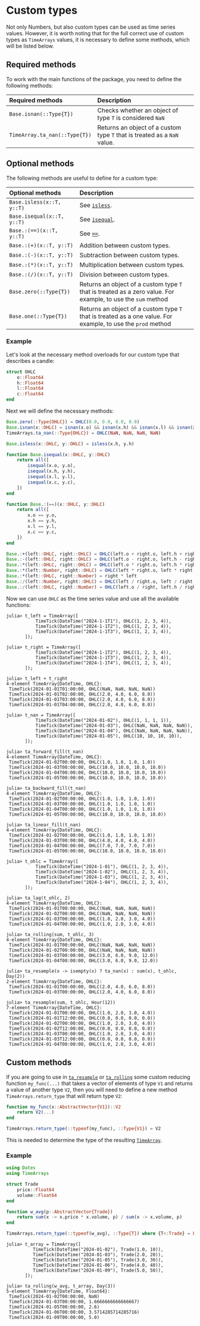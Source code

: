 # Custom types

Not only Numbers, but also custom types can be used as time series values.
However, it is worth noting that for the full correct use of custom types as `TimeArrays` values, it is necessary to define some methods, which will be listed below.

## Required methods

To work with the main functions of the package, you need to define the following methods:

| Required methods | Description |
|:-----------------|:------------|
| `Base.isnan(::Type{T})` | Checks whether an object of type `T` is considered `NaN` |
| `TimeArray.ta_nan(::Type{T})` | Returns an object of a custom type `T` that is treated as a `NaN` value. |

## Optional methods

The following methods are useful to define for a custom type:

| Optional methods | Description |
|:-----------------|:------------|
| `Base.isless(x::T, y::T)` | See [`isless`](https://docs.julialang.org/en/v1/base/base/#Base.isless). |
| `Base.isequal(x::T, y::T)` | See [`isequal`](https://docs.julialang.org/en/v1/base/base/#Base.isequal). |
| `Base.:(==)(x::T, y::T)` | See [`==`](https://docs.julialang.org/en/v1/base/math/#Base.:==). |
| `Base.:(+)(x::T, y::T)` | Addition between custom types. |
| `Base.:(-)(x::T, y::T)` | Subtraction between custom types. |
| `Base.:(*)(x::T, y::T)` | Multiplication between custom types. |
| `Base.:(/)(x::T, y::T)` | Division between custom types. |
| `Base.zero(::Type{T})` | Returns an object of a custom type `T` that is treated as a zero value. For example, to use the `sum` method |
| `Base.one(::Type{T})` | Returns an object of a custom type `T` that is treated as a one value. For example, to use the `prod` method |

### Example

Let's look at the necessary method overloads for our custom type that describes a candle:

```julia
struct OHLC
    o::Float64
    h::Float64
    l::Float64
    c::Float64
end
```

Next we will define the necessary methods:

```julia
Base.zero(::Type{OHLC}) = OHLC(0.0, 0.0, 0.0, 0.0)
Base.isnan(x::OHLC) = isnan(x.o) && isnan(x.h) && isnan(x.l) && isnan(x.c)
TimeArrays.ta_nan(::Type{OHLC}) = OHLC(NaN, NaN, NaN, NaN)

Base.isless(x::OHLC, y::OHLC) = isless(x.h, y.h)

function Base.isequal(x::OHLC, y::OHLC)
    return all([
        isequal(x.o, y.o),
        isequal(x.h, y.h),
        isequal(x.l, y.l),
        isequal(x.c, y.c),
    ])
end

function Base.:(==)(x::OHLC, y::OHLC)
    return all([
        x.o == y.o,
        x.h == y.h,
        x.l == y.l,
        x.c == y.c,
    ])
end

Base.:+(left::OHLC, right::OHLC) = OHLC(left.o + right.o, left.h + right.h, left.l + right.l, left.c + right.c)
Base.:-(left::OHLC, right::OHLC) = OHLC(left.o - right.o, left.h - right.h, left.l - right.l, left.c - right.c)
Base.:*(left::OHLC, right::OHLC) = OHLC(left.o * right.o, left.h * right.h, left.l * right.l, left.c * right.c)
Base.:*(left::Number, right::OHLC) = OHLC(left * right.o, left * right.h, left * right.l, left * right.c)
Base.:*(left::OHLC, right::Number) = right * left
Base.:/(left::Number, right::OHLC) = OHLC(left / right.o, left / right.h, left / right.l, left / right.c)
Base.:/(left::OHLC, right::Number) = OHLC(left.o / right, left.h / right, left.l / right, left.c / right)
```

Now we can use `OHLC` as the time series value and use all the available functions:

```julia-repl
julia> t_left = TimeArray([
           TimeTick(DateTime("2024-1-1T1"), OHLC(1, 2, 3, 4)),
           TimeTick(DateTime("2024-1-1T2"), OHLC(1, 2, 3, 4)),
           TimeTick(DateTime("2024-1-1T3"), OHLC(1, 2, 3, 4)),
       ]);

julia> t_right = TimeArray([
           TimeTick(DateTime("2024-1-1T2"), OHLC(1, 2, 3, 4)),
           TimeTick(DateTime("2024-1-1T3"), OHLC(1, 2, 3, 4)),
           TimeTick(DateTime("2024-1-1T4"), OHLC(1, 2, 3, 4)),
       ]);

julia> t_left + t_right
4-element TimeArray{DateTime, OHLC}:
 TimeTick(2024-01-01T01:00:00, OHLC(NaN, NaN, NaN, NaN))
 TimeTick(2024-01-01T02:00:00, OHLC(2.0, 4.0, 6.0, 8.0))
 TimeTick(2024-01-01T03:00:00, OHLC(2.0, 4.0, 6.0, 8.0))
 TimeTick(2024-01-01T04:00:00, OHLC(2.0, 4.0, 6.0, 8.0))
```

```julia-repl
julia> t_nan = TimeArray([
           TimeTick(DateTime("2024-01-02"), OHLC(1, 1, 1, 1)),
           TimeTick(DateTime("2024-01-03"), OHLC(NaN, NaN, NaN, NaN)),
           TimeTick(DateTime("2024-01-04"), OHLC(NaN, NaN, NaN, NaN)),
           TimeTick(DateTime("2024-01-05"), OHLC(10, 10, 10, 10)),
       ]);

julia> ta_forward_fill(t_nan)
4-element TimeArray{DateTime, OHLC}:
 TimeTick(2024-01-02T00:00:00, OHLC(1.0, 1.0, 1.0, 1.0))
 TimeTick(2024-01-03T00:00:00, OHLC(10.0, 10.0, 10.0, 10.0))
 TimeTick(2024-01-04T00:00:00, OHLC(10.0, 10.0, 10.0, 10.0))
 TimeTick(2024-01-05T00:00:00, OHLC(10.0, 10.0, 10.0, 10.0))

julia> ta_backward_fill(t_nan)
4-element TimeArray{DateTime, OHLC}:
 TimeTick(2024-01-02T00:00:00, OHLC(1.0, 1.0, 1.0, 1.0))
 TimeTick(2024-01-03T00:00:00, OHLC(1.0, 1.0, 1.0, 1.0))
 TimeTick(2024-01-04T00:00:00, OHLC(1.0, 1.0, 1.0, 1.0))
 TimeTick(2024-01-05T00:00:00, OHLC(10.0, 10.0, 10.0, 10.0))

julia> ta_linear_fill(t_nan)
4-element TimeArray{DateTime, OHLC}:
 TimeTick(2024-01-02T00:00:00, OHLC(1.0, 1.0, 1.0, 1.0))
 TimeTick(2024-01-03T00:00:00, OHLC(4.0, 4.0, 4.0, 4.0))
 TimeTick(2024-01-04T00:00:00, OHLC(7.0, 7.0, 7.0, 7.0))
 TimeTick(2024-01-05T00:00:00, OHLC(10.0, 10.0, 10.0, 10.0))
```

```julia-repl
julia> t_ohlc = TimeArray([
           TimeTick(DateTime("2024-1-01"), OHLC(1, 2, 3, 4)),
           TimeTick(DateTime("2024-1-02"), OHLC(1, 2, 3, 4)),
           TimeTick(DateTime("2024-1-03"), OHLC(1, 2, 3, 4)),
           TimeTick(DateTime("2024-1-04"), OHLC(1, 2, 3, 4)),
       ]);

julia> ta_lag(t_ohlc, 2)
4-element TimeArray{DateTime, OHLC}:
 TimeTick(2024-01-01T00:00:00, OHLC(NaN, NaN, NaN, NaN))
 TimeTick(2024-01-02T00:00:00, OHLC(NaN, NaN, NaN, NaN))
 TimeTick(2024-01-03T00:00:00, OHLC(1.0, 2.0, 3.0, 4.0))
 TimeTick(2024-01-04T00:00:00, OHLC(1.0, 2.0, 3.0, 4.0))

julia> ta_rolling(sum, t_ohlc, 3)
4-element TimeArray{DateTime, OHLC}:
 TimeTick(2024-01-01T00:00:00, OHLC(NaN, NaN, NaN, NaN))
 TimeTick(2024-01-02T00:00:00, OHLC(NaN, NaN, NaN, NaN))
 TimeTick(2024-01-03T00:00:00, OHLC(3.0, 6.0, 9.0, 12.0))
 TimeTick(2024-01-04T00:00:00, OHLC(3.0, 6.0, 9.0, 12.0))

julia> ta_resample(x -> isempty(x) ? ta_nan(x) : sum(x), t_ohlc, Day(2))
2-element TimeArray{DateTime, OHLC}:
 TimeTick(2024-01-01T00:00:00, OHLC(2.0, 4.0, 6.0, 8.0))
 TimeTick(2024-01-03T00:00:00, OHLC(2.0, 4.0, 6.0, 8.0))

julia> ta_resample(sum, t_ohlc, Hour(12))
7-element TimeArray{DateTime, OHLC}:
 TimeTick(2024-01-01T00:00:00, OHLC(1.0, 2.0, 3.0, 4.0))
 TimeTick(2024-01-01T12:00:00, OHLC(0.0, 0.0, 0.0, 0.0))
 TimeTick(2024-01-02T00:00:00, OHLC(1.0, 2.0, 3.0, 4.0))
 TimeTick(2024-01-02T12:00:00, OHLC(0.0, 0.0, 0.0, 0.0))
 TimeTick(2024-01-03T00:00:00, OHLC(1.0, 2.0, 3.0, 4.0))
 TimeTick(2024-01-03T12:00:00, OHLC(0.0, 0.0, 0.0, 0.0))
 TimeTick(2024-01-04T00:00:00, OHLC(1.0, 2.0, 3.0, 4.0))
```

## Custom methods

If you are going to use in [`ta_resample`](@ref) or [`ta_rolling`](@ref) some custom reducing function `my_func(...)` that takes a vector of elements of type `V1` and returns a value of another type `V2`, then you will need to define a new method `TimeArrays.return_type` that will return type `V2`:

```julia
function my_func(x::AbstractVector{V1})::V2
    return V2(...)
end

TimeArrays.return_type(::typeof(my_func), ::Type{V1}) = V2
```

This is needed to determine the type of the resulting [`TimeArray`](@ref).

### Example

```julia
using Dates
using TimeArrays

struct Trade
    price::Float64
    volume::Float64
end

function w_avg(p::AbstractVector{Trade})
    return sum(x -> x.price * x.volume, p) / sum(x -> x.volume, p)
end

TimeArrays.return_type(::typeof(w_avg), ::Type{T}) where {T<:Trade} = Float64
```

```julia-repl
julia> t_array = TimeArray([
          TimeTick(DateTime("2024-01-02"), Trade(1.0, 10)),
          TimeTick(DateTime("2024-01-03"), Trade(2.0, 20)),
          TimeTick(DateTime("2024-01-05"), Trade(3.0, 30)),
          TimeTick(DateTime("2024-01-06"), Trade(4.0, 40)),
          TimeTick(DateTime("2024-01-09"), Trade(5.0, 50)),
       ]);

julia> ta_rolling(w_avg, t_array, Day(3))
5-element TimeArray{DateTime, Float64}:
 TimeTick(2024-01-02T00:00:00, NaN)
 TimeTick(2024-01-03T00:00:00, 1.6666666666666667)
 TimeTick(2024-01-05T00:00:00, 2.6)
 TimeTick(2024-01-06T00:00:00, 3.5714285714285716)
 TimeTick(2024-01-09T00:00:00, 5.0)
```
